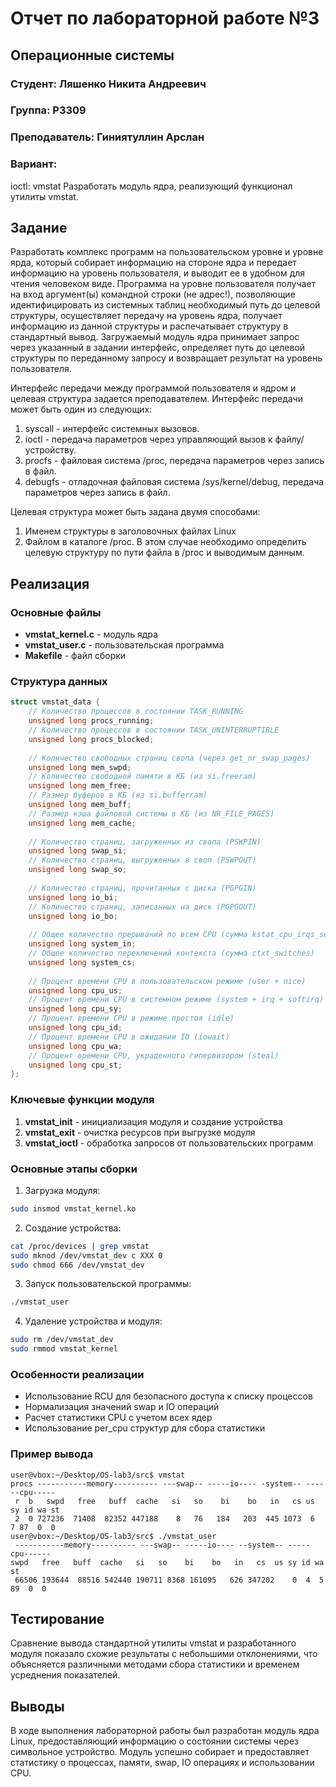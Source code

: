 # Отчет по лабораторной работе №3
## Операционные системы

### Студент: Ляшенко Никита Андреевич
### Группа: P3309
### Преподаватель: Гиниятуллин Арслан
### Вариант: 
ioctl: vmstat
Разработать модуль ядра, реализующий функционал утилиты vmstat.

## Задание
Разработать комплекс программ на пользовательском уровне и уровне ярда, который собирает информацию на стороне ядра и передает информацию на уровень пользователя, и выводит ее в удобном для чтения человеком виде. Программа на уровне пользователя получает на вход аргумент(ы) командной строки (не адрес!), позволяющие идентифицировать из системных таблиц необходимый путь до целевой структуры, осуществляет передачу на уровень ядра, получает информацию из данной структуры и распечатывает структуру в стандартный вывод. Загружаемый модуль ядра принимает запрос через указанный в задании интерфейс, определяет путь до целевой структуры по переданному запросу и возвращает результат на уровень пользователя.

Интерфейс передачи между программой пользователя и ядром и целевая структура задается преподавателем. Интерфейс передачи может быть один из следующих:

1. syscall - интерфейс системных вызовов.
2. ioctl - передача параметров через управляющий вызов к файлу/устройству.
3. procfs - файловая система /proc, передача параметров через запись в файл.
4. debugfs - отладочная файловая система /sys/kernel/debug, передача параметров через запись в файл.

Целевая структура может быть задана двумя способами:

1. Именем структуры в заголовочных файлах Linux
2. Файлом в каталоге /proc. В этом случае необходимо определить целевую структуру по пути файла в /proc и выводимым данным.

## Реализация

### Основные файлы
- **vmstat_kernel.c** - модуль ядра
- **vmstat_user.c** - пользовательская программа
- **Makefile** - файл сборки

### Структура данных
```c
struct vmstat_data {
    // Количество процессов в состоянии TASK_RUNNING
    unsigned long procs_running;
    // Количество процессов в состоянии TASK_UNINTERRUPTIBLE
    unsigned long procs_blocked;
    
    // Количество свободных страниц свопа (через get_nr_swap_pages)
    unsigned long mem_swpd;
    // Количество свободной памяти в КБ (из si.freeram)
    unsigned long mem_free;
    // Размер буферов в КБ (из si.bufferram)
    unsigned long mem_buff;
    // Размер кэша файловой системы в КБ (из NR_FILE_PAGES)
    unsigned long mem_cache;
    
    // Количество страниц, загруженных из свопа (PSWPIN)
    unsigned long swap_si;
    // Количество страниц, выгруженных в своп (PSWPOUT)
    unsigned long swap_so;
    
    // Количество страниц, прочитанных с диска (PGPGIN)
    unsigned long io_bi;
    // Количество страниц, записанных на диск (PGPGOUT)
    unsigned long io_bo;
    
    // Общее количество прерываний по всем CPU (сумма kstat_cpu_irqs_sum)
    unsigned long system_in;
    // Общее количество переключений контекста (сумма ctxt_switches)
    unsigned long system_cs;
    
    // Процент времени CPU в пользовательском режиме (user + nice)
    unsigned long cpu_us;
    // Процент времени CPU в системном режиме (system + irq + softirq)
    unsigned long cpu_sy;
    // Процент времени CPU в режиме простоя (idle)
    unsigned long cpu_id;
    // Процент времени CPU в ожидании IO (iowait)
    unsigned long cpu_wa;
    // Процент времени CPU, украденного гипервизором (steal)
    unsigned long cpu_st;
};
```

### Ключевые функции модуля
1. **vmstat_init** - инициализация модуля и создание устройства
2. **vmstat_exit** - очистка ресурсов при выгрузке модуля
3. **vmstat_ioctl** - обработка запросов от пользовательских программ

### Основные этапы сборки
1. Загрузка модуля:
```bash
sudo insmod vmstat_kernel.ko
```

2. Создание устройства:
```bash
cat /proc/devices | grep vmstat
sudo mknod /dev/vmstat_dev c XXX 0
sudo chmod 666 /dev/vmstat_dev
```

3. Запуск пользовательской программы:
```bash
./vmstat_user
```

4. Удаление устройства и модуля:
```bash
sudo rm /dev/vmstat_dev
sudo rmmod vmstat_kernel
```

### Особенности реализации
- Использование RCU для безопасного доступа к списку процессов
- Нормализация значений swap и IO операций
- Расчет статистики CPU с учетом всех ядер
- Использование per_cpu структур для сбора статистики

### Пример вывода
```
user@vbox:~/Desktop/OS-lab3/src$ vmstat
procs -----------memory---------- ---swap-- -----io---- -system-- ------cpu-----
 r  b   swpd   free   buff  cache   si   so    bi    bo   in   cs us sy id wa st
 2  0 727236  71408  82352 447188    8   76   184   203  445 1073  6  7 87  0  0
user@vbox:~/Desktop/OS-lab3/src$ ./vmstat_user
 -----------memory---------- ---swap-- -----io---- --system-- -----cpu------
swpd   free   buff  cache   si   so    bi    bo   in   cs  us sy id wa st
 66506 193644  88516 542440 190711 8368 161095   626 347202    0  4  5 89  0  0
```

## Тестирование
Сравнение вывода стандартной утилиты vmstat и разработанного модуля показало схожие результаты с небольшими отклонениями, что объясняется различными методами сбора статистики и временем усреднения показателей.

## Выводы
В ходе выполнения лабораторной работы был разработан модуль ядра Linux, предоставляющий информацию о состоянии системы через символьное устройство. Модуль успешно собирает и предоставляет статистику о процессах, памяти, swap, IO операциях и использовании CPU.
